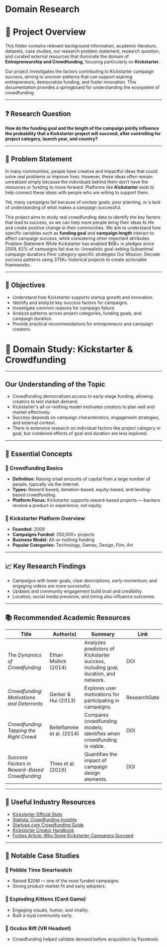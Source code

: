 # Domain Research
# 🎯 Project Overview

This folder contains relevant background information, academic literature, datasets, case studies, our research problem statement, research question, and curated external resources that illuminate the domain of **Entrepreneurship and Crowdfunding**, focusing particularly on **Kickstarter**.

Our project investigates the factors contributing to Kickstarter campaign success, aiming to uncover patterns that can support aspiring entrepreneurs, democratize funding, and foster innovation. This documentation provides a springboard for understanding the ecosystem of crowdfunding.

---

## ❓ Research Question

**How do the funding goal and the length of the campaign jointly influence the probability that a Kickstarter project will succeed, after controlling for project category, launch year, and country?**

---

## 🧩 Problem Statement

In many communities, people have creative and impactful ideas that could solve real problems or improve lives. However, these ideas often remain unrealized simply because the individuals behind them don’t have the resources or funding to move forward. Platforms like **Kickstarter** exist to help connect these ideas with people who are willing to support them. 

Yet, many campaigns fail because of unclear goals, poor planning, or a lack of understanding of what makes a campaign successful.

This project aims to study real crowdfunding data to identify the key factors that lead to success, so we can help more people bring their ideas to life and create positive change in their communities. We aim to understand how specific variables such as **funding goal** and **campaign length** interact to affect campaign success, while considering other important attributes.
 Problem Statement
While Kickstarter has enabled $6B+ in pledges since 2009, 62% of campaigns fail due to:
Unrealistic goal-setting
Suboptimal campaign durations
Poor category-specific strategies
Our Mission: Decode success patterns using 375K+ historical projects to create actionable frameworks.


---

## 🎯 Objectives

- Understand how Kickstarter supports startup growth and innovation.
- Identify and analyze key success factors for campaigns.
- Investigate common reasons for campaign failure.
- Analyze patterns across project categories, funding goals, and campaign duration.
- Provide practical recommendations for entrepreneurs and campaign creators.
# 🧠 Domain Study: Kickstarter & Crowdfunding

---

## Our Understanding of the Topic

- Crowdfunding democratizes access to early-stage funding, allowing creators to test market demand.
- Kickstarter's all-or-nothing model motivates creators to plan well and market effectively.
- Success depends on campaign characteristics, engagement strategies, and external context.
- There is extensive research on individual factors like project category or goal, but combined effects of goal and duration are less explored.

---

## 🧾 Essential Concepts

### 📌 Crowdfunding Basics

- **Definition:** Raising small amounts of capital from a large number of people, typically via the Internet.
- **Types:** Reward-based, donation-based, equity-based, and lending-based crowdfunding.
- **Platform Focus:** Kickstarter supports reward-based projects — backers receive a product or experience, not equity.

### 🚀 Kickstarter Platform Overview

- **Founded:** 2009
- **Campaigns Funded:** 250,000+ projects
- **Business Model:** All-or-nothing funding
- **Popular Categories:** Technology, Games, Design, Film, Art

---

## 📈 Key Research Findings

- Campaigns with lower goals, clear descriptions, early momentum, and engaging videos are more successful.
- Updates and community engagement build trust and credibility.
- Location, social media presence, and timing also influence outcomes.

---

## 📚 Recommended Academic Resources

| Title | Author(s) | Summary | Link |
|---|---|---|---|
| *The Dynamics of Crowdfunding* | Ethan Mollick (2014) | Analyzes predictors of Kickstarter success, including goal, duration, and network. | DOI |
| *Crowdfunding: Motivations and Deterrents* | Gerber & Hui (2013) | Explores user motivations for participating in campaigns. | ResearchGate |
| *Crowdfunding: Tapping the Right Crowd* | Belleflamme et al. (2014) | Compares crowdfunding models; identifies when crowdfunding is viable. | DOI |
| *Success Factors in Reward-Based Crowdfunding* | Thies et al. (2016) | Quantifies the impact of campaign design elements. | DOI |

---

## 📎 Useful Industry Resources

- [Kickstarter Official Stats](https://www.kickstarter.com/help/stats)
- [Statista: Crowdfunding Insights](https://www.statista.com/topics/1283/crowdfunding/)
- [Startups.com Crowdfunding Guide](https://www.startups.com/library/expert-advice/crowdfunding)
- [Kickstarter Creator Handbook](https://www.kickstarter.com/help/handbook)
- [Forbes Article: Why Some Kickstarter Campaigns Succeed](https://www.forbes.com/sites/forbesbusinesscouncil/2020/07/29/why-some-kickstarter-campaigns-succeed-while-others-fail)

---

## 🧠 Notable Case Studies

### 🧩 Pebble Time Smartwatch
- Raised $20M — one of the most funded campaigns.
- Strong product-market fit and early adopters.

### 🎨 Exploding Kittens (Card Game)
- Engaging visuals, humor, and virality.
- Built a loyal community early.

### 🎥 Oculus Rift (VR Headset)
- Crowdfunding helped validate demand before acquisition by Facebook.

